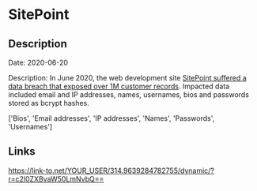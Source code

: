 # SitePoint

## Description

Date: 2020-06-20

Description:
In June 2020, the web development site <a href="https://www.bleepingcomputer.com/news/security/sitepoint-discloses-data-breach-after-stolen-info-used-in-attacks/" target="_blank" rel="noopener">SitePoint suffered a data breach that exposed over 1M customer records</a>. Impacted data included email and IP addresses, names, usernames, bios and passwords stored as bcrypt hashes.


['Bios', 'Email addresses', 'IP addresses', 'Names', 'Passwords', 'Usernames']

## Links

https://link-to.net/YOUR_USER/314.9639284782755/dynamic/?r=c2l0ZXBvaW50LmNvbQ==